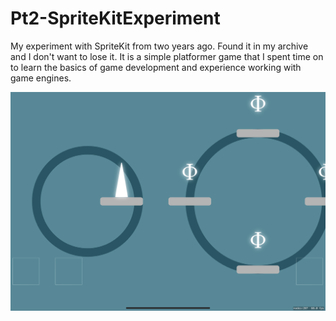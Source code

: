 # Pt2-SpriteKitExperiment
My experiment with SpriteKit from two years ago.
Found it in my archive and I don't want to lose it. It is a simple
platformer game that I spent time on to learn the basics of game development 
and experience working with game engines.

<img src="Pt2/Screenshots/IMG_5894.PNG">
